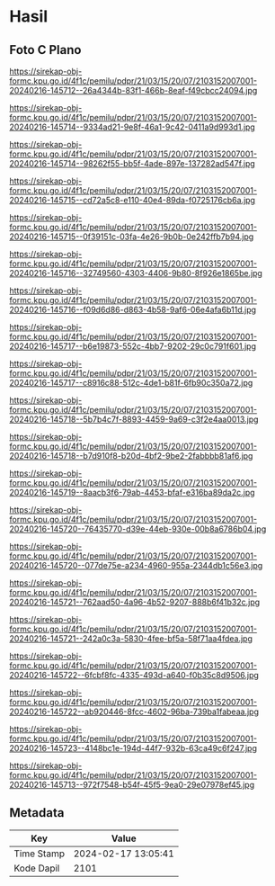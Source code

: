 # Hasil

## Foto C Plano

https://sirekap-obj-formc.kpu.go.id/4f1c/pemilu/pdpr/21/03/15/20/07/2103152007001-20240216-145712--26a4344b-83f1-466b-8eaf-f49cbcc24094.jpg

https://sirekap-obj-formc.kpu.go.id/4f1c/pemilu/pdpr/21/03/15/20/07/2103152007001-20240216-145714--9334ad21-9e8f-46a1-9c42-0411a9d993d1.jpg

https://sirekap-obj-formc.kpu.go.id/4f1c/pemilu/pdpr/21/03/15/20/07/2103152007001-20240216-145714--98262f55-bb5f-4ade-897e-137282ad547f.jpg

https://sirekap-obj-formc.kpu.go.id/4f1c/pemilu/pdpr/21/03/15/20/07/2103152007001-20240216-145715--cd72a5c8-e110-40e4-89da-f0725176cb6a.jpg

https://sirekap-obj-formc.kpu.go.id/4f1c/pemilu/pdpr/21/03/15/20/07/2103152007001-20240216-145715--0f39151c-03fa-4e26-9b0b-0e242ffb7b94.jpg

https://sirekap-obj-formc.kpu.go.id/4f1c/pemilu/pdpr/21/03/15/20/07/2103152007001-20240216-145716--32749560-4303-4406-9b80-8f926e1865be.jpg

https://sirekap-obj-formc.kpu.go.id/4f1c/pemilu/pdpr/21/03/15/20/07/2103152007001-20240216-145716--f09d6d86-d863-4b58-9af6-06e4afa6b11d.jpg

https://sirekap-obj-formc.kpu.go.id/4f1c/pemilu/pdpr/21/03/15/20/07/2103152007001-20240216-145717--b6e19873-552c-4bb7-9202-29c0c791f601.jpg

https://sirekap-obj-formc.kpu.go.id/4f1c/pemilu/pdpr/21/03/15/20/07/2103152007001-20240216-145717--c8916c88-512c-4de1-b81f-6fb90c350a72.jpg

https://sirekap-obj-formc.kpu.go.id/4f1c/pemilu/pdpr/21/03/15/20/07/2103152007001-20240216-145718--5b7b4c7f-8893-4459-9a69-c3f2e4aa0013.jpg

https://sirekap-obj-formc.kpu.go.id/4f1c/pemilu/pdpr/21/03/15/20/07/2103152007001-20240216-145718--b7d910f8-b20d-4bf2-9be2-2fabbbb81af6.jpg

https://sirekap-obj-formc.kpu.go.id/4f1c/pemilu/pdpr/21/03/15/20/07/2103152007001-20240216-145719--8aacb3f6-79ab-4453-bfaf-e316ba89da2c.jpg

https://sirekap-obj-formc.kpu.go.id/4f1c/pemilu/pdpr/21/03/15/20/07/2103152007001-20240216-145720--76435770-d39e-44eb-930e-00b8a6786b04.jpg

https://sirekap-obj-formc.kpu.go.id/4f1c/pemilu/pdpr/21/03/15/20/07/2103152007001-20240216-145720--077de75e-a234-4960-955a-2344db1c56e3.jpg

https://sirekap-obj-formc.kpu.go.id/4f1c/pemilu/pdpr/21/03/15/20/07/2103152007001-20240216-145721--762aad50-4a96-4b52-9207-888b6f41b32c.jpg

https://sirekap-obj-formc.kpu.go.id/4f1c/pemilu/pdpr/21/03/15/20/07/2103152007001-20240216-145721--242a0c3a-5830-4fee-bf5a-58f71aa4fdea.jpg

https://sirekap-obj-formc.kpu.go.id/4f1c/pemilu/pdpr/21/03/15/20/07/2103152007001-20240216-145722--6fcbf8fc-4335-493d-a640-f0b35c8d9506.jpg

https://sirekap-obj-formc.kpu.go.id/4f1c/pemilu/pdpr/21/03/15/20/07/2103152007001-20240216-145722--ab920446-8fcc-4602-96ba-739ba1fabeaa.jpg

https://sirekap-obj-formc.kpu.go.id/4f1c/pemilu/pdpr/21/03/15/20/07/2103152007001-20240216-145723--4148bc1e-194d-44f7-932b-63ca49c6f247.jpg

https://sirekap-obj-formc.kpu.go.id/4f1c/pemilu/pdpr/21/03/15/20/07/2103152007001-20240216-145713--972f7548-b54f-45f5-9ea0-29e07978ef45.jpg


## Metadata

| Key        | Value               |
| ---------- | ------------------- |
| Time Stamp | 2024-02-17 13:05:41 |
| Kode Dapil | 2101                |



